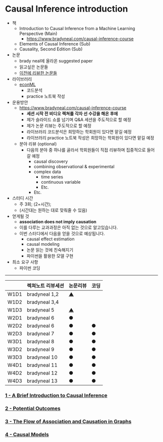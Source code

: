 # Causal Inference introduction

* 책
  * Introduction to Causal Inference from a Machine Learning Perspective (Main)
    * https://www.bradyneal.com/causal-inference-course
  * Elements of Causal Inference (Sub)
  * Causality, Second Edition (Sub)
* 논문
  * brady neal에 올라온 suggested paper
  * 읽고싶은 논문들
  * [이전에 리뷰한 논문들](https://leequant761.github.io/categories/Causality/)
* 라이브러리
  * [econML](https://github.com/microsoft/EconML)
    * 코드분석
    * practice 노트북 작성
* 운용방안
  * https://www.bradyneal.com/causal-inference-course
    * **세션 시작 전 비디오 렉쳐를 각자 선 수강을 해온 후에**
    * 제가 슬라이드 쇼를 넘기며 Q&A 세션을 주도적으로 할 예정 
    * 제가 논문 리뷰는 주도적으로 할 예정
    * 라이브러리 코드분석은 희망하는 학회원이 있다면 맡길 예정
    * 라이브러리 practice 노트북 작성은 희망하는 학회원이 있다면 맡길 예정
  * 분야 리뷰 (optional)
    * 다음의 분야 중 하나를 골라서 학회원들이 직접 리뷰하며 집중적으로 들어갈 예정
      * causal discovery
      * combining observational & experimental
      * complex data
        * time series
        * continuous variable
        * Etc.
      * Etc.
* 스터디 시간
  * 주 3회; (2+시간);
  * (시간대는 원하는 대로 맞춰줄 수 있음)
* 얻게될 것
  * **association does not imply causation**
  * 이를 다루는 교과과정은 아직 없는 것으로 알고있습니다.
  * 이번 스터디에서 다음을 얻을 것으로 예상됩니다.
    * causal effect estimation
    * causal modeling
    * 논문 읽는 것에 친숙해지기
    * 파이썬을 활용한 모델 구현
* 최소 요구 사항
  * 파이썬 코딩

---

|      | 렉쳐노트 리뷰세션 | 논문리뷰                                                     | 코딩 |
| ---- | ----------------- | ------------------------------------------------------------ | ---- |
| W1D1 | bradyneal 1,2     | [▲](https://leequant761.github.io/2021/06/05/Reliable-Decision-Support-using-Counterfactual-Models/) |      |
| W1D2 | bradyneal 3,4     |                                                              |      |
| W1D3 | bradyneal 5       | [▲](https://leequant761.github.io/2021/05/01/General-Identification-Condition-for-Causal-Effects/) |      |
| W2D1 | bradyneal 6       | ●                                                            |      |
| W2D2 | bradyneal 6       | ●                                                            | ●    |
| W2D3 | bradyneal 7       | ●                                                            | ●    |
| W3D1 | bradyneal 8       | ●                                                            | ●    |
| W3D2 | bradyneal 9       | ●                                                            | ●    |
| W3D3 | bradyneal 10      | ●                                                            | ●    |
| W4D1 | bradyneal 11      | ●                                                            | ●    |
| W4D2 | bradyneal 12      | ●                                                            | ●    |
| W4D3 | bradyneal 13      | ●                                                            | ●    |

### [1 - A Brief Introduction to Causal Inference](https://nbviewer.jupyter.org/github/leequant761/causal-inference-introduction/blob/master/lecture-note/introduction.ipynb?flush_cache=true)

### [2 - Potential Outcomes](https://nbviewer.jupyter.org/github/Curt-Park/reinforcement_learning_an_introduction/blob/master/ch02_multi-armed_bandits/multi-armed_bandits.ipynb?flush_cache=true)

### [3 - The Flow of Association and Causation in Graphs](https://nbviewer.jupyter.org/github/Curt-Park/reinforcement_learning_an_introduction/blob/master/ch03_finite_markov_decision_processes/finite_markov_decision_processes.ipynb?flush_cache=TRUE)

### [4 - Causal Models](https://nbviewer.jupyter.org/github/Curt-Park/reinforcement_learning_an_introduction/blob/master/ch03_finite_markov_decision_processes/finite_markov_decision_processes.ipynb?flush_cache=TRUE)


